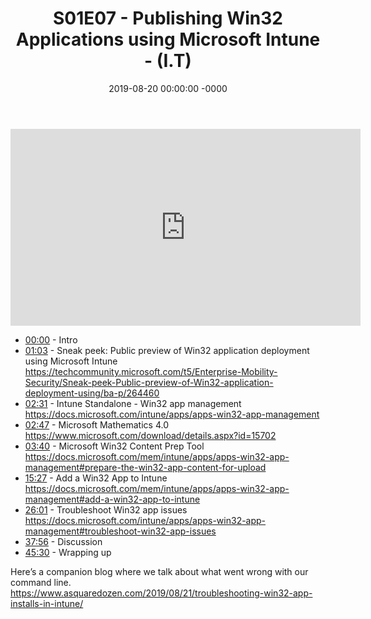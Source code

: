 ﻿---
layout: post
title: "S01E07 - Publishing Win32 Applications using Microsoft Intune - (I.T)"
date: 2019-08-20 00:00:00 -0000
categories:
---

<iframe loading="lazy" width="560" height="315" src="https://www.youtube.com/embed/x-RMjhzGXxA" title="YouTube video player" frameborder="0" allow="accelerometer; autoplay; clipboard-write; encrypted-media; gyroscope; picture-in-picture" allowfullscreen></iframe>

* [00:00](https://www.youtube.com/watch?v=x-RMjhzGXxA&t=0s) - Intro
* [01:03](https://www.youtube.com/watch?v=x-RMjhzGXxA&t=63s) - Sneak peek: Public preview of Win32 application deployment using Microsoft Intune
https://techcommunity.microsoft.com/t5/Enterprise-Mobility-Security/Sneak-peek-Public-preview-of-Win32-application-deployment-using/ba-p/264460
* [02:31](https://www.youtube.com/watch?v=x-RMjhzGXxA&t=151s) - Intune Standalone - Win32 app management
https://docs.microsoft.com/intune/apps/apps-win32-app-management
* [02:47](https://www.youtube.com/watch?v=x-RMjhzGXxA&t=167s) - Microsoft Mathematics 4.0
https://www.microsoft.com/download/details.aspx?id=15702
* [03:40](https://www.youtube.com/watch?v=x-RMjhzGXxA&t=220s) - Microsoft Win32 Content Prep Tool
https://docs.microsoft.com/mem/intune/apps/apps-win32-app-management#prepare-the-win32-app-content-for-upload
* [15:27](https://www.youtube.com/watch?v=x-RMjhzGXxA&t=927s) - Add a Win32 App to Intune
https://docs.microsoft.com/mem/intune/apps/apps-win32-app-management#add-a-win32-app-to-intune
* [26:01](https://www.youtube.com/watch?v=x-RMjhzGXxA&t=1561s) - Troubleshoot Win32 app issues
https://docs.microsoft.com/intune/apps/apps-win32-app-management#troubleshoot-win32-app-issues
* [37:56](https://www.youtube.com/watch?v=x-RMjhzGXxA&t=2276s) - Discussion
* [45:30](https://www.youtube.com/watch?v=x-RMjhzGXxA&t=2730s) - Wrapping up

Here’s a companion blog where we talk about what went wrong with our command line.
https://www.asquaredozen.com/2019/08/21/troubleshooting-win32-app-installs-in-intune/

